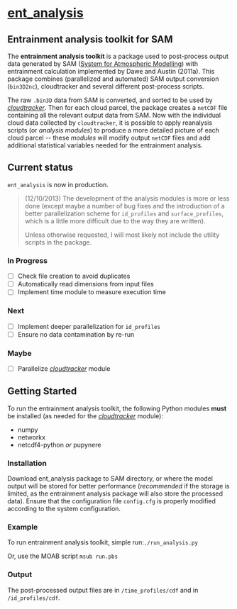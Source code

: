 [ent_analysis](https://github.com/lorenghoh/ent_analysis "ent_analysis")
==========

## Entrainment analysis toolkit for SAM ##
The **entrainment analysis toolkit** is a package used to post-process output data generated by SAM ([System for Atmospheric Modelling](http://rossby.msrc.sunysb.edu/~marat/SAM.html)) with entrainment calculation implemented by Dawe and Austin (2011a). This package combines (parallelized and automated) SAM output conversion (```bin3D2nc```), cloudtracker and several different post-process scripts. 

 The raw ```.bin3D``` data from SAM is converted, and sorted to be used by  [*cloudtracker*](https://github.com/freedryk/cloudtracker). Then for each cloud parcel, the package creates a ```netCDF``` file containing all the relevant output data from SAM. Now with the individual cloud data collected by ```cloudtracker```, it is possible to apply reanalysis scripts (or *analysis modules*) to produce a more detailed picture of each cloud parcel -- these *modules* will modify output ```netCDF``` files and add additional statistical variables needed for the entrainment analysis. 

## Current status ##
```ent_analysis``` is now in production.

> (12/10/2013) The development of the analysis modules is more or less done (except maybe a number of bug fixes and the introduction of a better parallelization scheme for ```id_profiles``` and ```surface_profiles```, which is a little more difficult due to the way they are written). 
>
> Unless otherwise requested, I will most likely not include the utility scripts in the package.

### In Progress ###
- [ ] Check file creation to avoid duplicates
- [ ] Automatically read dimensions from input files
- [ ] Implement time module to measure execution time

### Next ###
- [ ] Implement deeper parallelization for ```id_profiles```
- [ ] Ensure no data contamination by re-run

### Maybe ###
- [ ] Parallelize [*cloudtracker*](https://github.com/freedryk/cloudtracker) module 

## Getting Started ##
 To run the entrainment analysis toolkit, the following Python modules **must** be installed (as needed for the [*cloudtracker*](https://github.com/freedryk/cloudtracker) module):

- numpy
- networkx
- netcdf4-python *or* pupynere

### Installation ###
Download ent_analysis package to SAM directory, or where the model output will be stored for better performance (*recommended* if the storage is limited, as the entrainment analysis package will also store the processed data). Ensure that the configuration file ```config.cfg``` is properly modified according to the system configuration. 

### Example ###
 To run entrainment analysis toolkit, simple run:```./run_analysis.py```

Or, use the MOAB script ```msub run.pbs```

### Output ###
The post-processed output files are in ```/time_profiles/cdf``` and in ```/id_profiles/cdf```. 